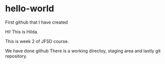 # hello-world
First github that I have created

Hi! This is Hilda.

This is week 2 of JFSD course.

We have done github
There is a working directoy, staging area and lastly git repository.
